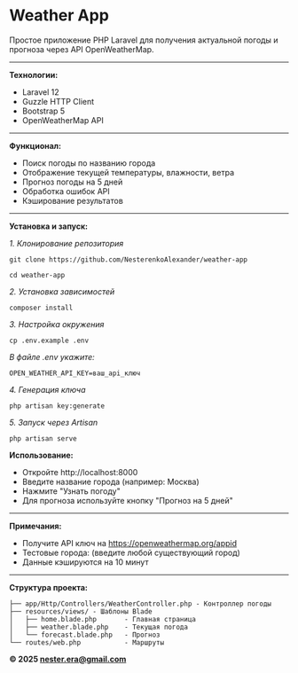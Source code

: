 # Weather App
Простое приложение PHP Laravel для получения актуальной погоды и прогноза через API OpenWeatherMap.

***

**Технологии:**
- Laravel 12
- Guzzle HTTP Client
- Bootstrap 5
- OpenWeatherMap API

***

**Функционал:**
- Поиск погоды по названию города
- Отображение текущей температуры, влажности, ветра
- Прогноз погоды на 5 дней
- Обработка ошибок API
- Кэширование результатов

***

**Установка и запуск:**

*1. Клонирование репозитория*
```
git clone https://github.com/NesterenkoAlexander/weather-app
```
```
cd weather-app
```

*2. Установка зависимостей*
```
composer install
```

*3. Настройка окружения*
```
cp .env.example .env
```
*В файле .env укажите:*
```
OPEN_WEATHER_API_KEY=ваш_api_ключ
```

*4. Генерация ключа*
```
php artisan key:generate
```

*5. Запуск через Artisan*
```
php artisan serve
```

**Использование:**
- Откройте http://localhost:8000
- Введите название города (например: Москва)
- Нажмите "Узнать погоду"
- Для прогноза используйте кнопку "Прогноз на 5 дней"

***

**Примечания:**
- Получите API ключ на https://openweathermap.org/appid
- Тестовые города: (введите любой существующий город)
- Данные кэшируются на 10 минут

***

**Структура проекта:**
```
├── app/Http/Controllers/WeatherController.php - Контроллер погоды
├── resources/views/ - Шаблоны Blade
│   ├── home.blade.php       - Главная страница
│   ├── weather.blade.php    - Текущая погода
│   └── forecast.blade.php   - Прогноз
└── routes/web.php           - Маршруты
```

**© 2025 nester.era@gmail.com**
